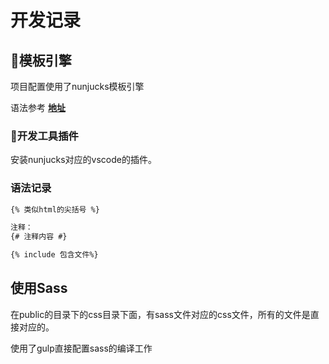 # 开发记录

## 模板引擎
项目配置使用了nunjucks模板引擎

语法参考 **[地址](https://mozilla.github.io/nunjucks/cn/templating.html#part-2cf2ea1f8614528d)**

### 开发工具插件

安装nunjucks对应的vscode的插件。

### 语法记录

```html
{% 类似html的尖括号 %}

注释：
{# 注释内容 #}

{% include 包含文件%}
```


## 使用Sass

在public的目录下的css目录下面，有sass文件对应的css文件，所有的文件是直接对应的。

使用了gulp直接配置sass的编译工作
